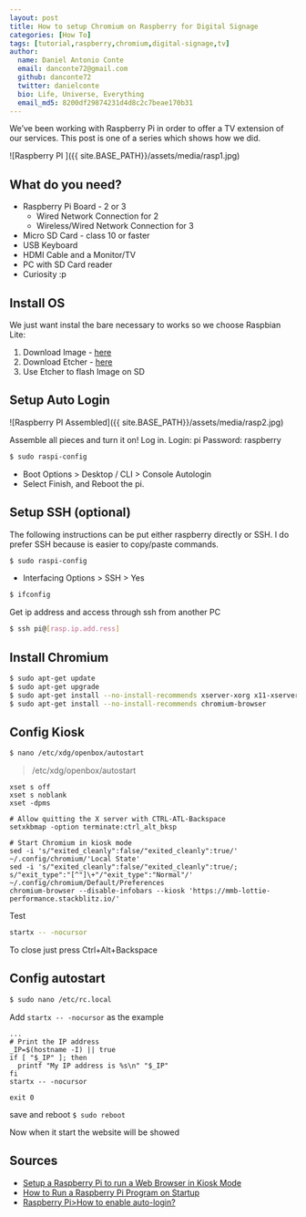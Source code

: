 ```yaml
---
layout: post
title: How to setup Chromium on Raspberry for Digital Signage
categories: [How To]
tags: [tutorial,raspberry,chromium,digital-signage,tv]
author:
  name: Daniel Antonio Conte
  email: danconte72@gmail.com
  github: danconte72
  twitter: danielconte
  bio: Life, Universe, Everything
  email_md5: 8200df29874231d4d8c2c7beae170b31
---
```


We’ve been working with Raspberry Pi in order to offer a TV extension of our services.
This post is one of a series which shows how we did.

![Raspberry PI ]({{ site.BASE_PATH}}/assets/media/rasp1.jpg)

## What do you need? ##

- Raspberry Pi Board - 2 or 3
  - Wired Network Connection for 2
  - Wireless/Wired Network Connection for 3
- Micro SD Card - class 10 or faster
- USB Keyboard
- HDMI Cable and a Monitor/TV
- PC with SD Card reader
- Curiosity :p

## Install OS ##

We just want instal the bare necessary to works so we choose Raspbian Lite:
1. Download Image - [here](https://www.raspberrypi.org/downloads/raspbian/)
2. Download Etcher - [here](https://www.balena.io/etcher/)
3. Use Etcher to flash Image on SD

## Setup Auto Login ##

![Raspberry PI Assembled]({{ site.BASE_PATH}}/assets/media/rasp2.jpg)

Assemble all pieces and turn it on!
Log in.
Login: pi 
Password: raspberry
```bash
$ sudo raspi-config
```
- Boot Options > Desktop / CLI > Console Autologin 
- Select Finish, and Reboot the pi.

## Setup SSH (optional) ##

The following instructions can be put either raspberry directly or SSH. I do prefer SSH because is easier to copy/paste commands.
```bash
$ sudo raspi-config
```
- Interfacing Options > SSH > Yes
```bash
$ ifconfig
```
Get ip address and access through ssh from another PC 
```bash
$ ssh pi@[rasp.ip.add.ress]
```

## Install Chromium ##
```bash
$ sudo apt-get update
$ sudo apt-get upgrade
$ sudo apt-get install --no-install-recommends xserver-xorg x11-xserver-utils xinit openbox
$ sudo apt-get install --no-install-recommends chromium-browser
```

## Config Kiosk ##
```bash
$ nano /etc/xdg/openbox/autostart
```
> /etc/xdg/openbox/autostart
```
xset s off
xset s noblank
xset -dpms

# Allow quitting the X server with CTRL-ATL-Backspace
setxkbmap -option terminate:ctrl_alt_bksp

# Start Chromium in kiosk mode
sed -i 's/"exited_cleanly":false/"exited_cleanly":true/' ~/.config/chromium/'Local State'
sed -i 's/"exited_cleanly":false/"exited_cleanly":true/; s/"exit_type":"[^"]\+"/"exit_type":"Normal"/' ~/.config/chromium/Default/Preferences
chromium-browser --disable-infobars --kiosk 'https://mmb-lottie-performance.stackblitz.io/'
```
Test
```bash
startx -- -nocursor
```
To close just press Ctrl+Alt+Backspace
## Config autostart ##
```bash
$ sudo nano /etc/rc.local
```
Add `startx -- -nocursor` as the example
```
...
# Print the IP address
_IP=$(hostname -I) || true
if [ "$_IP" ]; then
  printf "My IP address is %s\n" "$_IP"
fi
startx -- -nocursor

exit 0
```
save and reboot `$ sudo reboot`

Now when it start the website will be showed

## Sources
- [Setup a Raspberry Pi to run a Web Browser in Kiosk Mode](https://die-antwort.eu/techblog/2017-12-setup-raspberry-pi-for-kiosk-mode/)
- [How to Run a Raspberry Pi Program on Startup](https://learn.sparkfun.com/tutorials/how-to-run-a-raspberry-pi-program-on-startup#method-1-rclocal)
- [Raspberry Pi>How to enable auto-login?](https://raspberrypi.stackexchange.com/a/76275)
